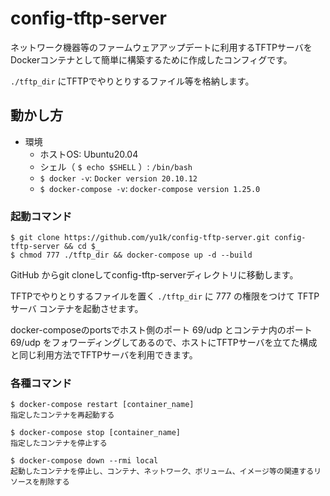 # config-tftp-server

ネットワーク機器等のファームウェアアップデートに利用するTFTPサーバをDockerコンテナとして簡単に構築するために作成したコンフィグです。

`./tftp_dir` にTFTPでやりとりするファイル等を格納します。

## 動かし方

- 環境
  - ホストOS: Ubuntu20.04
  - シェル（ `$ echo $SHELL` ）: `/bin/bash`
  - `$ docker -v`: `Docker version 20.10.12`
  - `$ docker-compose -v`: `docker-compose version 1.25.0`

### 起動コマンド

```
$ git clone https://github.com/yu1k/config-tftp-server.git config-tftp-server && cd $_
$ chmod 777 ./tftp_dir && docker-compose up -d --build
```

GitHub からgit cloneしてconfig-tftp-serverディレクトリに移動します。

TFTPでやりとりするファイルを置く `./tftp_dir` に 777 の権限をつけて TFTPサーバ コンテナを起動させます。

docker-composeのportsでホスト側のポート 69/udp とコンテナ内のポート 69/udp をフォワーディングしてあるので、ホストにTFTPサーバを立てた構成と同じ利用方法でTFTPサーバを利用できます。

### 各種コマンド

```
$ docker-compose restart [container_name]
指定したコンテナを再起動する

$ docker-compose stop [container_name]
指定したコンテナを停止する

$ docker-compose down --rmi local
起動したコンテナを停止し、コンテナ、ネットワーク、ボリューム、イメージ等の関連するリソースを削除する
```
